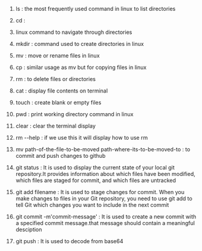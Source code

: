 1. ls : the most frequently used command in linux to list directories

2. cd :
3. linux command to navigate through directories

4. mkdir :
command used to create directories in linux

6. mv :
   move or rename files in linux

7. cp :
   similar usage as mv but for copying files in linux

8. rm :
   to delete files or directories

9. cat :
   display file contents on terminal

10. touch :
   create blank or empty files

11. pwd :
    print working directory command in linux

12. clear :
    clear the terminal display

13. rm --help :
    if we use this it will display how to use rm

14. mv path-of-the-file-to-be-moved path-where-its-to-be-moved-to :
    to commit and push changes to github

15. git status :
    It is used to display the current state of your local git repository.It provides information about which files have been modified, which files are         staged for commit, and which files are untracked

16. git add filename :
    It is used to stage changes for commit. When you make changes to files in your Git repository, you need to use git add to tell Git which changes you       want to include in the next commit

17. git commit -m'commit-message' :
    It is used to create a new commit with a specified commit message.that message should contain a meaningful desciption

18. git push :
    It is used to decode from base64
